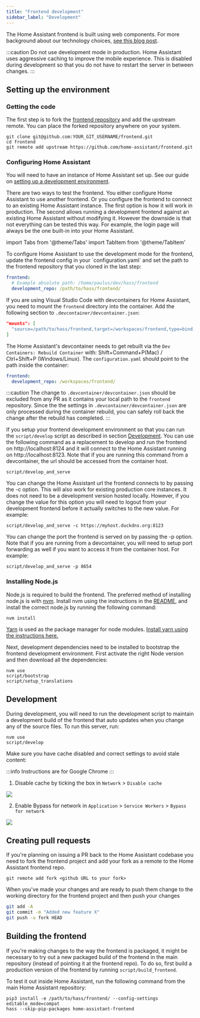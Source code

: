 ```yaml
---
title: "Frontend development"
sidebar_label: "Development"
---
```


The Home Assistant frontend is built using web components. For more background about our technology choices, [see this blog post](https://developers.home-assistant.io/blog/2019/05/22/internet-of-things-and-the-modern-web.html).

:::caution
Do not use development mode in production. Home Assistant uses aggressive caching to improve the mobile experience. This is disabled during development so that you do not have to restart the server in between changes.
:::

## Setting up the environment

### Getting the code

The first step is to fork the [frontend repository][hass-frontend] and add the upstream remote. You can place the forked repository anywhere on your system.

```shell
git clone git@github.com:YOUR_GIT_USERNAME/frontend.git
cd frontend
git remote add upstream https://github.com/home-assistant/frontend.git
```

### Configuring Home Assistant

You will need to have an instance of Home Assistant set up. See our guide on [setting up a development environment](/development_environment.mdx).

There are two ways to test the frontend. You either configure Home Assistant to use another frontend. Or you configure the frontend to connect to an existing Home Assistant instance. The first option is how it will work in production. The second allows running a development frontend against an existing Home Assistant without modifying it. However the downside is that not everything can be tested this way. For example, the login page will always be the one built-in into your Home Assistant.

import Tabs from '@theme/Tabs'
import TabItem from '@theme/TabItem'

<Tabs>

<TabItem value="frontend inside Home Assistant">
To configure Home Assistant to use the development mode for the frontend, update the frontend config in your `configuration.yaml` and set the path to the frontend repository that you cloned in the last step:

```yaml
frontend:
  # Example absolute path: /home/paulus/dev/hass/frontend
  development_repo: /path/to/hass/frontend/
```

If you are using Visual Studio Code with devcontainers for Home Assistant, you need to mount the `frontend` directory into the container. Add the following section to `.devcontainer/devcontainer.json`:

```json
"mounts": [
  "source=/path/to/hass/frontend,target=/workspaces/frontend,type=bind,consistency=cached"
]
```

The Home Assistant's devcontainer needs to get rebuilt via the `Dev Containers: Rebuild Container` with: Shift+Command+P(Mac) / Ctrl+Shift+P (Windows/Linux). The `configuration.yaml` should point to the path inside the container:

```yaml
frontend:
  development_repo: /workspaces/frontend/
```

:::caution
The change to `.devcontainer/devcontainer.json` should be excluded from any PR as it contains your local path to the `frontend` repository. Since the the settings in `.devcontainer/devcontainer.json` are only processed during the container rebuild, you can safely roll back the change after the rebuild has completed.
:::
</TabItem>

<TabItem value="frontend outside Home Assistant">

If you setup your frontend development environment so that you can run the `script/develop` script as described in section [Development](#development). You can use the following command as a replacement to develop and run the frontend on http://localhost:8124 and it will connect to the Home Assistant running on http://localhost:8123. Note that if you are running this command from a devcontainer, the url should be accessed from the container host.

```shell
script/develop_and_serve
```

You can change the Home Assistant url the frontend connects to by passing the -c option. This will also work for existing production core instances. It does not need to be a development version hosted locally. However, if you change the value for this option you will need to logout from your development frontend before it actually switches to the new value. For example:

```shell
script/develop_and_serve -c https://myhost.duckdns.org:8123
```

You can change the port the frontend is served on by passing the -p option. Note that if you are running from a devcontainer, you will need to setup
port forwarding as well if you want to access it from the container host. For example:

```shell
script/develop_and_serve -p 8654
```

</TabItem>

</Tabs>

### Installing Node.js

Node.js is required to build the frontend. The preferred method of installing node.js is with [nvm](https://github.com/nvm-sh/nvm). Install nvm using the instructions in the [README](https://github.com/nvm-sh/nvm#install--update-script), and install the correct node.js by running the following command:

```shell
nvm install
```

[Yarn](https://yarnpkg.com/en/) is used as the package manager for node modules. [Install yarn using the instructions here.](https://yarnpkg.com/getting-started/install)

Next, development dependencies need to be installed to bootstrap the frontend development environment. First activate the right Node version and then download all the dependencies:

```shell
nvm use
script/bootstrap
script/setup_translations
```

## Development

During development, you will need to run the development script to maintain a development build of the frontend that auto updates when you change any of the source files. To run this server, run:

```shell
nvm use
script/develop
```

Make sure you have cache disabled and correct settings to avoid stale content:

:::info
Instructions are for Google Chrome
:::

1. Disable cache by ticking the box in `Network` > `Disable cache`

<p class='img'>
  <img src='/img/en/development/disable-cache.png' />
</p>

2. Enable Bypass for network in `Application` > `Service Workers` > `Bypass for network`

<p class='img'>
  <img src='/img/en/development/bypass-for-network.png' />
</p>

## Creating pull requests

If you're planning on issuing a PR back to the Home Assistant codebase you need to fork the frontend project and add your fork as a remote to the Home Assistant frontend repo.

```shell
git remote add fork <github URL to your fork>
```

When you've made your changes and are ready to push them change to the working directory for the frontend project and then push your changes

```bash
git add -A
git commit -m "Added new feature X"
git push -u fork HEAD
```

## Building the frontend

If you're making changes to the way the frontend is packaged, it might be necessary to try out a new packaged build of the frontend in the main repository (instead of pointing it at the frontend repo). To do so, first build a production version of the frontend by running `script/build_frontend`.

To test it out inside Home Assistant, run the following command from the main Home Assistant repository:

```shell
pip3 install -e /path/to/hass/frontend/ --config-settings editable_mode=compat
hass --skip-pip-packages home-assistant-frontend
```

[hass-frontend]: https://github.com/home-assistant/frontend
